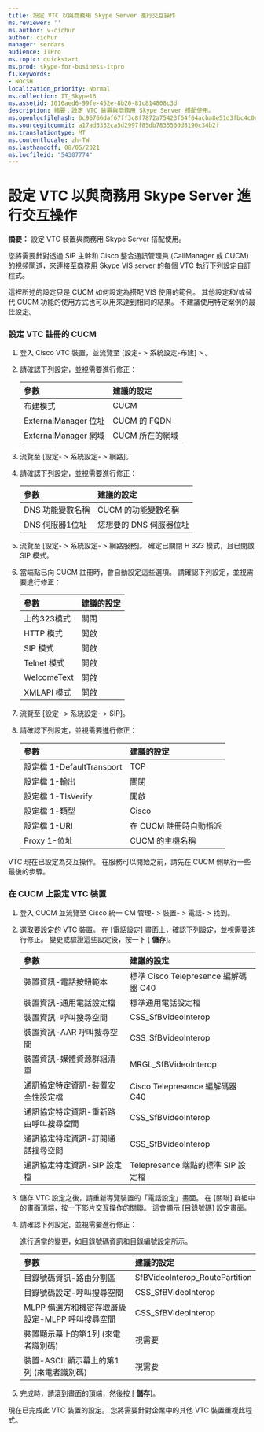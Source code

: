 ```yaml
---
title: 設定 VTC 以與商務用 Skype Server 進行交互操作
ms.reviewer: ''
ms.author: v-cichur
author: cichur
manager: serdars
audience: ITPro
ms.topic: quickstart
ms.prod: skype-for-business-itpro
f1.keywords:
- NOCSH
localization_priority: Normal
ms.collection: IT_Skype16
ms.assetid: 1016aed6-99fe-452e-8b20-81c814808c3d
description: 摘要：設定 VTC 裝置與商務用 Skype Server 搭配使用。
ms.openlocfilehash: 0c96766daf67ff3c8f7872a75423f64f64acba8e51d3fbc4c0edef841cc529e6
ms.sourcegitcommit: a17ad3332ca5d2997f85db7835500d8190c34b2f
ms.translationtype: MT
ms.contentlocale: zh-TW
ms.lasthandoff: 08/05/2021
ms.locfileid: "54307774"
---
```

# <a name="configure-a-vtc-for-interoperation-with-skype-for-business-server"></a>設定 VTC 以與商務用 Skype Server 進行交互操作
 
**摘要：** 設定 VTC 裝置與商務用 Skype Server 搭配使用。
  
您將需要針對透過 SIP 主幹和 Cisco 整合通訊管理員 (CallManager 或 CUCM) 的視頻閘道，來連接至商務用 Skype VIS server 的每個 VTC 執行下列設定自訂程式。
  
這裡所述的設定只是 CUCM 如何設定為搭配 VIS 使用的範例。 其他設定和/或替代 CUCM 功能的使用方式也可以用來達到相同的結果。 不建議使用特定案例的最佳設定。
  
### <a name="configure-a-vtc-registered-with-cucm"></a>設定 VTC 註冊的 CUCM

1. 登入 Cisco VTC 裝置，並流覽至 [設定- \> 系統設定-布建] \> 。
    
2. 請確認下列設定，並視需要進行修正： 
    
   |**參數**|**建議的設定**|
   |:-----|:-----|
   |布建模式  <br/> | CUCM <br/> |
   |ExternalManager 位址  <br/> | CUCM 的 FQDN <br/> |
   | ExternalManager 網域 <br/> |CUCM 所在的網域  <br/> |
   
3. 流覽至 [設定- \> 系統設定- \> 網路]。
    
4. 請確認下列設定，並視需要進行修正： 
    
   |**參數**|**建議的設定**|
   |:-----|:-----|
   |DNS 功能變數名稱  <br/> | CUCM 的功能變數名稱 <br/> |
   |DNS 伺服器1位址  <br/> | 您想要的 DNS 伺服器位址 <br/> |
   
5. 流覽至 [設定- \> 系統設定- \> 網路服務]。 確定已關閉 H 323 模式，且已開啟 SIP 模式。 
    
6. 當端點已向 CUCM 註冊時，會自動設定這些選項。 請確認下列設定，並視需要進行修正： 
    
   |**參數**|**建議的設定**|
   |:-----|:-----|
   |上的323模式  <br/> | 關閉 <br/> |
   |HTTP 模式  <br/> | 開啟 <br/> |
   | SIP 模式 <br/> | 開啟 <br/> |
   |Telnet 模式  <br/> | 開啟 <br/> |
   |WelcomeText  <br/> | 開啟 <br/> |
   |XMLAPI 模式  <br/> | 開啟 <br/> |
   
7. 流覽至 [設定- \> 系統設定- \> SIP]。
    
8. 請確認下列設定，並視需要進行修正： 
    
   |**參數**|**建議的設定**|
   |:-----|:-----|
   |設定檔 1-DefaultTransport  <br/> | TCP <br/> |
   |設定檔 1-輸出  <br/> | 關閉 <br/> |
   |設定檔 1-TlsVerify  <br/> | 開啟 <br/> |
   |設定檔 1-類型  <br/> | Cisco <br/> |
   |設定檔 1-URI  <br/> | 在 CUCM 註冊時自動指派 <br/> |
   |Proxy 1-位址  <br/> |CUCM 的主機名稱  <br/> |
   
VTC 現在已設定為交互操作。 在服務可以開始之前，請先在 CUCM 側執行一些最後的步驟。
### <a name="configure-vtc-devices-on-cucm"></a>在 CUCM 上設定 VTC 裝置

1. 登入 CUCM 並流覽至 Cisco 統一 CM 管理- \> 裝置- \> 電話- \> 找到。 
    
2. 選取要設定的 VTC 裝置。 在 [電話設定] 畫面上，確認下列設定，並視需要進行修正。 變更或驗證這些設定後，按一下 [ **儲存**]。
    
   |**參數**|**建議的設定**|
   |:-----|:-----|
   |裝置資訊-電話按鈕範本  <br/> | 標準 Cisco Telepresence 編解碼器 C40 <br/> |
   |裝置資訊-通用電話設定檔  <br/> | 標準通用電話設定檔 <br/> |
   |裝置資訊-呼叫搜尋空間  <br/> | CSS_SfBVideoInterop <br/> |
   |裝置資訊-AAR 呼叫搜尋空間  <br/> | CSS_SfBVideoInterop <br/> |
   |裝置資訊-媒體資源群組清單  <br/> | MRGL_SfBVideoInterop <br/> |
   |通訊協定特定資訊-裝置安全性設定檔  <br/> | Cisco Telepresence 編解碼器 C40 <br/> |
   |通訊協定特定資訊-重新路由呼叫搜尋空間  <br/> | CSS_SfBVideoInterop <br/> |
   |通訊協定特定資訊-訂閱通話搜尋空間  <br/> | CSS_SfBVideoInterop <br/> |
   |通訊協定特定資訊-SIP 設定檔  <br/> | Telepresence 端點的標準 SIP 設定檔 <br/> |
   
3. 儲存 VTC 設定之後，請重新導覽裝置的「電話設定」畫面。 在 [關聯] 群組中的畫面頂端，按一下影片交互操作的關聯。 這會顯示 [目錄號碼] 設定畫面。 
    
4. 請確認下列設定，並視需要進行修正： 
    
    進行適當的變更，如目錄號碼資訊和目錄編號設定所示。
    
   |**參數**|**建議的設定**|
   |:-----|:-----|
   | 目錄號碼資訊-路由分割區 <br/> | SfBVideoInterop_RoutePartition <br/> |
   |目錄號碼設定-呼叫搜尋空間  <br/> | CSS_SfBVideoInterop <br/> |
   |MLPP 備選方和機密存取層級設定-MLPP 呼叫搜尋空間  <br/> | CSS_SfBVideoInterop <br/> |
   |裝置顯示幕上的第1列 (來電者識別碼)   <br/> | 視需要 <br/> |
   |裝置-ASCII 顯示幕上的第1列 (來電者識別碼)   <br/> | 視需要 <br/> |
   
5. 完成時，請滾到畫面的頂端，然後按 [ **儲存**]。 
    
現在已完成此 VTC 裝置的設定。 您將需要針對企業中的其他 VTC 裝置重複此程式。


